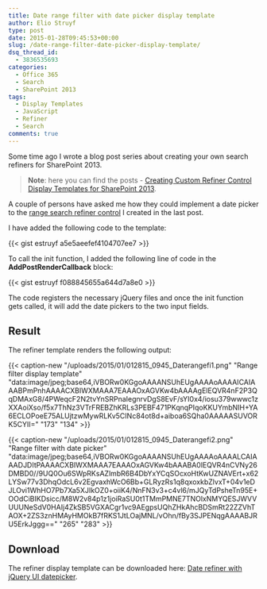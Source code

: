 ```yaml
---
title: Date range filter with date picker display template
author: Elio Struyf
type: post
date: 2015-01-28T09:45:53+00:00
slug: /date-range-filter-date-picker-display-template/
dsq_thread_id:
  - 3836535693
categories:
  - Office 365
  - Search
  - SharePoint 2013
tags:
  - Display Templates
  - JavaScript
  - Refiner
  - Search
comments: true
---
```


Some time ago I wrote a blog post series about creating your own search refiners for SharePoint 2013.

> **Note**: here you can find the posts - [Creating Custom Refiner Control Display Templates for SharePoint 2013](https://www.eliostruyf.com/creating-custom-refiner-control-display-templates-for-sharepoint-2013/).

A couple of persons have asked me how they could implement a date picker to the [range search refiner control](https://www.eliostruyf.com/part-7-working-ranges-search-refiner-control/) I created in the last post.

I have added the following code to the template:

{{< gist estruyf a5e5aeefef4104707ee7 >}}

To call the init function, I added the following line of code in the **AddPostRenderCallback** block:

{{< gist estruyf f088845655a644d7a8e0 >}}

The code registers the necessary jQuery files and once the init function gets called, it will add the date pickers to the two input fields.

## Result

The refiner template renders the following output:

{{< caption-new "/uploads/2015/01/012815_0945_Daterangefi1.png" "Range filter display template"  "data:image/jpeg;base64,iVBORw0KGgoAAAANSUhEUgAAAAoAAAAICAIAAABPmPnhAAAACXBIWXMAAA7EAAAOxAGVKw4bAAAAgElEQVR4nF2P3QqDMAxG8/4PWeqcF2N2tvYnSRPnaIegnrvDgS8EvF/sYI0x4/iosu379wwwc1zXXAoiXso/f5x7ThNz3VTrFREBZhKRLs3PEBF471PKqnqPIqoKKUYmbNIH+YA6ECLOPoeE75ALUjtzwMywRLKv5CINc84ot8d+aiboa6SQha0AAAAASUVORK5CYII=" "173" "134" >}}

{{< caption-new "/uploads/2015/01/012815_0945_Daterangefi2.png" "Range filter with date picker"  "data:image/jpeg;base64,iVBORw0KGgoAAAANSUhEUgAAAAoAAAALCAIAAADJDItPAAAACXBIWXMAAA7EAAAOxAGVKw4bAAABA0lEQVR4nCVNy26DMBD0//9UQ0Ou6SWpRKsAZlmbR6B4DbYxYCqSOcxoHtKwUZNAVErt+x62LYSw77v3DhqOdcL6v2EgvaxhWcO6Bb+GLRyzRs1q8qxoxkbZlvxT+04v1eDJLOvi1WhHO7Pb7Xa5XJIkOZ0+oiiK4/NnFN3v3+c4vl6/mJQyTdPsheTn95E+OOdCiBIKDsicc/M8W2v84p1z1joiRaSU0t1TMmPMNE7TNOlxNMYQESJWVVUUUNeSdV0HAIj4ZkSB5VGXACgr1vc9AEgpsUQhZHkAhcBDSmRt22ZZVhTAOX+2ZS3znHMAyHMOkB7fRKS1JtLOajMNL/vOhn/fBy3SJPENqgAAAABJRU5ErkJggg==" "265" "283" >}}

## Download

The refiner display template can be downloaded here: [Date refiner with jQuery UI datepicker](https://github.com/SPCSR/DisplayTemplates/tree/master/Search%20Display%20Templates/Refiners/Date%20refiner%20with%20jQuery%20UI%20datepicker).